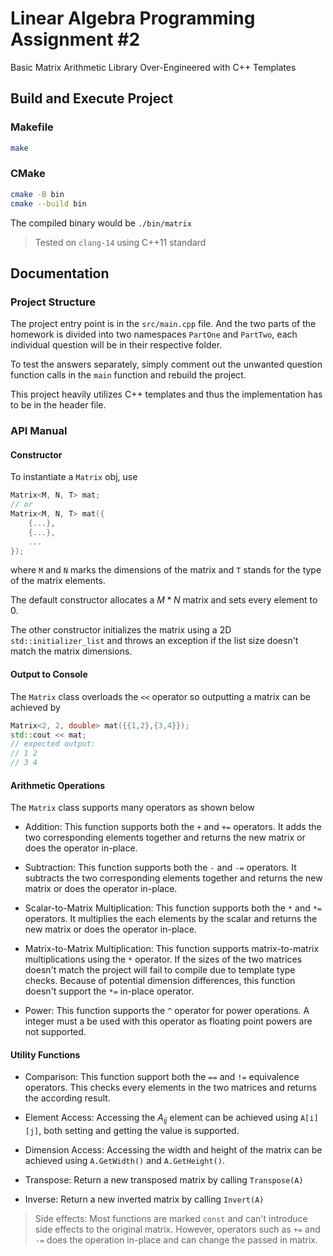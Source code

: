 # Linear Algebra Programming Assignment #2

Basic Matrix Arithmetic Library Over-Engineered with C++ Templates

## Build and Execute Project

### Makefile
```bash
make
```

### CMake
```bash
cmake -B bin
cmake --build bin
```

The compiled binary would be `./bin/matrix`

> Tested on `clang-14` using C++11 standard

## Documentation

### Project Structure

The project entry point is in the `src/main.cpp` file. And the two parts of the homework is divided into two namespaces `PartOne` and `PartTwo`, each individual question will be in their respective folder.

To test the answers separately, simply comment out the unwanted question function calls in the `main` function and rebuild the project.

This project heavily utilizes C++ templates and thus the implementation has to be in the header file.

### API Manual

#### Constructor

To instantiate a `Matrix` obj, use
```cpp
Matrix<M, N, T> mat;
// or
Matrix<M, N, T> mat({
    {...},
    {...},
    ...
});
```
where `M` and `N` marks the dimensions of the matrix and `T` stands for the type of the matrix elements.

The default constructor allocates a $M*N$ matrix and sets every element to $0$.

The other constructor initializes the matrix using a 2D `std::initializer_list` and throws an exception if the list size doesn't match the matrix dimensions.

#### Output to Console

The `Matrix` class overloads the `<<` operator so outputting a matrix can be achieved by
```cpp
Matrix<2, 2, double> mat({{1,2},{3,4}});
std::cout << mat;
// expected output:
// 1 2
// 3 4
```

#### Arithmetic Operations

The `Matrix` class supports many operators as shown below

* Addition: This function supports both the `+` and `+=` operators. It adds the two corresponding elements together and returns the new matrix or does the operator in-place.

* Subtraction: This function supports both the `-` and `-=` operators. It subtracts the two corresponding elements together and returns the new matrix or does the operator in-place.

* Scalar-to-Matrix Multiplication: This function supports both the `*` and `*=` operators. It multiplies the each elements by the scalar and returns the new matrix or does the operator in-place.

* Matrix-to-Matrix Multiplication: This function supports matrix-to-matrix multiplications using the `*` operator. If the sizes of the two matrices doesn't match the project will fail to compile due to template type checks. Because of potential dimension differences, this function doesn't support the `*=` in-place operator.

* Power: This function supports the `^` operator for power operations. A integer must a be used with this operator as floating point powers are not supported.

#### Utility Functions

* Comparison: This function support both the `==` and `!=` equivalence operators. This checks every elements in the two matrices and returns the according result.

* Element Access: Accessing the $A_{ij}$ element can be achieved using `A[i][j]`, both setting and getting the value is supported.

* Dimension Access: Accessing the width and height of the matrix can be achieved using `A.GetWidth()` and `A.GetHeight()`.

* Transpose: Return a new transposed matrix by calling `Transpose(A)`
* Inverse: Return a new inverted matrix by calling `Invert(A)`

> Side effects: Most functions are marked `const` and can't introduce side effects to the original matrix. However, operators such as `+=` and `-=` does the operation in-place and can change the passed in matrix.